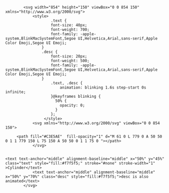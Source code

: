

            <svg width="854" height="150" viewBox="0 0 854 150" xmlns="http://www.w3.org/2000/svg">
                <style>
                        .text {
						font-size: 40px;
						font-weight: 700;
						font-family: -apple-system,BlinkMacSystemFont,Segoe UI,Helvetica,Arial,sans-serif,Apple Color Emoji,Segoe UI Emoji;
					}
					.desc {
						font-size: 20px;
						font-weight: 500;
						font-family: -apple-system,BlinkMacSystemFont,Segoe UI,Helvetica,Arial,sans-serif,Apple Color Emoji,Segoe UI Emoji;
					}
                        .text, .desc {
							animation: blinking 1.6s step-start 0s infinite;
						}@keyframes blinking {
						  50% {
							opacity: 0;
						  }
						};
                     </style>
                <svg xmlns="http://www.w3.org/2000/svg" viewBox="0 0 854 150">
                    
         <path fill="#C3E5AE"  fill-opacity="1" d="M 61 0 L 779 0 A 50 50 0 1 1 779 150 L 75 150 A 50 50 0 1 1 75 0 "></path>
                </svg>
                
     
    <text text-anchor="middle" alignment-baseline="middle" x="50%" y="45%" class="text" style="fill:#f7f5f5;" stroke="#none" stroke-width="1" >Cylinder</text>
                <text text-anchor="middle" alignment-baseline="middle" x="50%" y="70%" class="desc" style="fill:#f7f5f5;">desc is also animated</text> 
            </svg>
        
